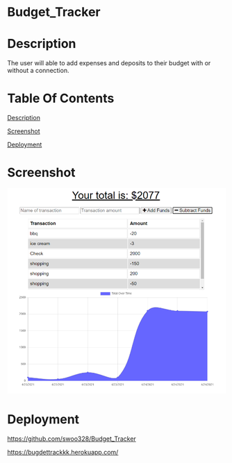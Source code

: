 # Budget_Tracker

# Description <a name="description"></a>
The user will able to add expenses and deposits to their budget with or without a connection. 

# Table Of Contents

[Description](#description)

[Screenshot](#screenshot)

[Deployment](#deployment)

# Screenshot <a name = "screenshot"></a>
![](public/graph.PNG)

# Deployment <a name = "deployment"></a>
https://github.com/swoo328/Budget_Tracker

https://bugdettrackkk.herokuapp.com/
